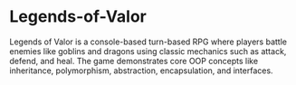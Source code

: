 # Legends-of-Valor
Legends of Valor is a console-based turn-based RPG where players battle enemies like goblins and dragons using classic mechanics such as attack, defend, and heal. The game demonstrates core OOP concepts like inheritance, polymorphism, abstraction, encapsulation, and interfaces.
